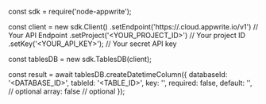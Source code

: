 const sdk = require('node-appwrite');

const client = new sdk.Client()
    .setEndpoint('https://<REGION>.cloud.appwrite.io/v1') // Your API Endpoint
    .setProject('<YOUR_PROJECT_ID>') // Your project ID
    .setKey('<YOUR_API_KEY>'); // Your secret API key

const tablesDB = new sdk.TablesDB(client);

const result = await tablesDB.createDatetimeColumn({
    databaseId: '<DATABASE_ID>',
    tableId: '<TABLE_ID>',
    key: '',
    required: false,
    default: '', // optional
    array: false // optional
});
